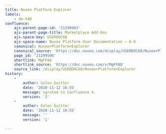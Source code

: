 ```yaml
---
title: Nuxeo Platform Explorer
labels:
    - dm-540
confluence:
    ajs-parent-page-id: '21299463'
    ajs-parent-page-title: Marketplace Add-Ons
    ajs-space-key: USERDOC60
    ajs-space-name: Nuxeo Platform User Documentation — 6.0
    canonical: Nuxeo+Platform+Explorer
    canonical_source: 'https://doc.nuxeo.com/display/USERDOC60/Nuxeo+Platform+Explorer'
    page_id: '21299506'
    shortlink: MgFFAQ
    shortlink_source: 'https://doc.nuxeo.com/x/MgFFAQ'
    source_link: /display/USERDOC60/Nuxeo+Platform+Explorer
history:
    - 
        author: Solen Guitter
        date: '2010-11-12 16:55'
        message: igrated to Confluence 4.
        version: '2'
    - 
        author: Solen Guitter
        date: '2010-11-12 16:55'
        message: ''
        version: '1'

---
```

